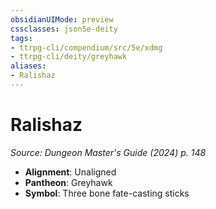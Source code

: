 ```yaml
---
obsidianUIMode: preview
cssclasses: json5e-deity
tags:
- ttrpg-cli/compendium/src/5e/xdmg
- ttrpg-cli/deity/greyhawk
aliases: 
- Ralishaz
---
```

# Ralishaz
*Source: Dungeon Master's Guide (2024) p. 148* 

- **Alignment**: Unaligned
- **Pantheon**: Greyhawk
- **Symbol**: Three bone fate-casting sticks